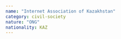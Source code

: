 ```yaml
---
name: "Internet Association of Kazakhstan"
category: civil-society
nature: "ONG"
nationality: KAZ
---
```

